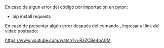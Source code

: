 En caso de algun error del código por importacion en pyton:

- pip install requests

En caso de presentar algún error después del comando , ingresar al link del video posteado:

https://www.youtube.com/watch?v=RaZCBe4bA0M
